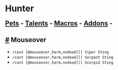 # Hunter

<h2 style="border-bottom: none; margin-top: 6px">
        <a href="/hunterpets.md">Pets</a> -
        <a href="/huntertalents.md">Talents</a> -
        <a href="/huntermacros.md">Macros</a> -
        <a href="/hunteraddons.md">Addons</a> -
      </h2>

<h2 id="mouseover">
    <a href="#mouseover">#</a> Mouseover
</h2>

<ul>
  <li><code class="language-plaintext highlighter-rouge">/cast [@mouseover,harm,nodead][] Viper Sting</code></li>
  <li><code class="language-plaintext highlighter-rouge">/cast [@mouseover,harm,nodead][] Serpent Sting</code></li>
  <li><code class="language-plaintext highlighter-rouge">/cast [@mouseover,harm,nodead][] Scorpid Sting</code></li>
</ul>
